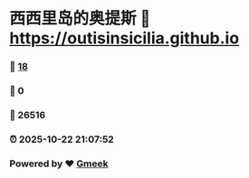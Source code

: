 # 西西里岛的奥提斯 :link: https://outisinsicilia.github.io 
### :page_facing_up: [18](https://outisinsicilia.github.io/tag.html) 
### :speech_balloon: 0 
### :hibiscus: 26516 
### :alarm_clock: 2025-10-22 21:07:52 
### Powered by :heart: [Gmeek](https://github.com/Meekdai/Gmeek)
